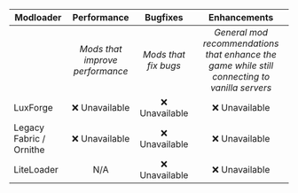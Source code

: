 | Modloader | Performance | Bugfixes | Enhancements |
| --- | :---: | :---: | :---: |
| | *Mods that improve performance* | *Mods that fix bugs* | *General mod recommendations that enhance the game while still connecting to vanilla servers* |
| LuxForge | ❌ Unavailable | ❌ Unavailable | ❌ Unavailable |
| Legacy Fabric / Ornithe | ❌ Unavailable | ❌ Unavailable | ❌ Unavailable |
| LiteLoader | N/A | ❌ Unavailable | ❌ Unavailable |